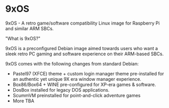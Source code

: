 # 9xOS
9xOS - A retro game/software compatibility Linux image for Raspberry Pi and similar ARM SBCs.

"What is 9xOS?"

9xOS is a preconfigured Debian image aimed towards users who want a sleek retro PC gaming and software experience on their ARM-based SBCs. 

9xOS comes with the following changes from standard Debian:
- Pastel97 (XFCE) theme + custom login manager theme pre-installed for an authentic yet unique 9X era window manager experience.
- Box86/Box64 + WINE pre-configured for XP-era games & software.
- DosBox installed for legacy DOS applications.
- ScummVM preinstalled for point-and-click adventure games
- More TBA

